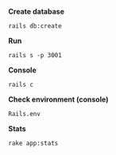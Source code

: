 **Create database**
```
rails db:create
```
**Run**
```
rails s -p 3001
```
**Console**
```
rails c
```
**Check environment (console)**
```
Rails.env
```
**Stats**
```
rake app:stats
```
